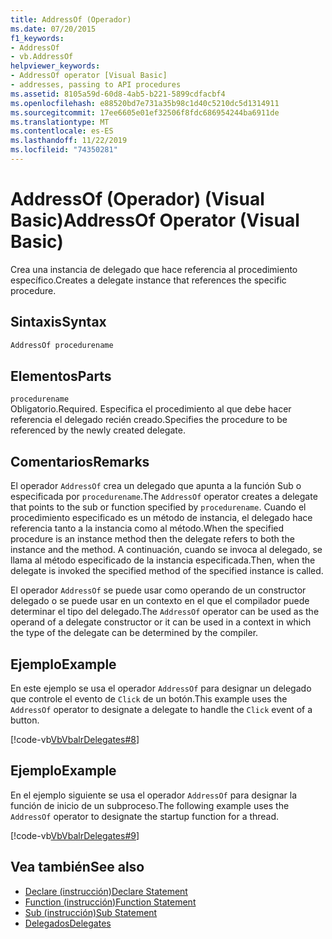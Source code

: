 ```yaml
---
title: AddressOf (Operador)
ms.date: 07/20/2015
f1_keywords:
- AddressOf
- vb.AddressOf
helpviewer_keywords:
- AddressOf operator [Visual Basic]
- addresses, passing to API procedures
ms.assetid: 8105a59d-60d8-4ab5-b221-5899cdfacbf4
ms.openlocfilehash: e88520bd7e731a35b98c1d40c5210dc5d1314911
ms.sourcegitcommit: 17ee6605e01ef32506f8fdc686954244ba6911de
ms.translationtype: MT
ms.contentlocale: es-ES
ms.lasthandoff: 11/22/2019
ms.locfileid: "74350281"
---
```

# <a name="addressof-operator-visual-basic"></a><span data-ttu-id="db821-102">AddressOf (Operador) (Visual Basic)</span><span class="sxs-lookup"><span data-stu-id="db821-102">AddressOf Operator (Visual Basic)</span></span>
<span data-ttu-id="db821-103">Crea una instancia de delegado que hace referencia al procedimiento específico.</span><span class="sxs-lookup"><span data-stu-id="db821-103">Creates a delegate instance that references the specific procedure.</span></span>  
  
## <a name="syntax"></a><span data-ttu-id="db821-104">Sintaxis</span><span class="sxs-lookup"><span data-stu-id="db821-104">Syntax</span></span>  
  
```vb  
AddressOf procedurename  
```  
  
## <a name="parts"></a><span data-ttu-id="db821-105">Elementos</span><span class="sxs-lookup"><span data-stu-id="db821-105">Parts</span></span>  
 `procedurename`  
 <span data-ttu-id="db821-106">Obligatorio.</span><span class="sxs-lookup"><span data-stu-id="db821-106">Required.</span></span> <span data-ttu-id="db821-107">Especifica el procedimiento al que debe hacer referencia el delegado recién creado.</span><span class="sxs-lookup"><span data-stu-id="db821-107">Specifies the procedure to be referenced by the newly created delegate.</span></span>  
  
## <a name="remarks"></a><span data-ttu-id="db821-108">Comentarios</span><span class="sxs-lookup"><span data-stu-id="db821-108">Remarks</span></span>  
 <span data-ttu-id="db821-109">El operador `AddressOf` crea un delegado que apunta a la función Sub o especificada por `procedurename`.</span><span class="sxs-lookup"><span data-stu-id="db821-109">The `AddressOf` operator creates a delegate that points to the sub or function specified by `procedurename`.</span></span> <span data-ttu-id="db821-110">Cuando el procedimiento especificado es un método de instancia, el delegado hace referencia tanto a la instancia como al método.</span><span class="sxs-lookup"><span data-stu-id="db821-110">When the specified procedure is an instance method then the delegate refers to both the instance and the method.</span></span> <span data-ttu-id="db821-111">A continuación, cuando se invoca al delegado, se llama al método especificado de la instancia especificada.</span><span class="sxs-lookup"><span data-stu-id="db821-111">Then, when the  delegate is invoked the specified method of the specified instance is called.</span></span>  
  
 <span data-ttu-id="db821-112">El operador `AddressOf` se puede usar como operando de un constructor delegado o se puede usar en un contexto en el que el compilador puede determinar el tipo del delegado.</span><span class="sxs-lookup"><span data-stu-id="db821-112">The `AddressOf` operator can be used as the operand of a delegate constructor or it can be used in a context in which the type of the delegate can be determined by the compiler.</span></span>  
  
## <a name="example"></a><span data-ttu-id="db821-113">Ejemplo</span><span class="sxs-lookup"><span data-stu-id="db821-113">Example</span></span>  
 <span data-ttu-id="db821-114">En este ejemplo se usa el operador `AddressOf` para designar un delegado que controle el evento de `Click` de un botón.</span><span class="sxs-lookup"><span data-stu-id="db821-114">This example uses the `AddressOf` operator to designate a delegate to handle the `Click` event of a button.</span></span>  
  
 [!code-vb[VbVbalrDelegates#8](~/samples/snippets/visualbasic/VS_Snippets_VBCSharp/VbVbalrDelegates/VB/Class1.vb#8)]  
  
## <a name="example"></a><span data-ttu-id="db821-115">Ejemplo</span><span class="sxs-lookup"><span data-stu-id="db821-115">Example</span></span>  
 <span data-ttu-id="db821-116">En el ejemplo siguiente se usa el operador `AddressOf` para designar la función de inicio de un subproceso.</span><span class="sxs-lookup"><span data-stu-id="db821-116">The following example uses the `AddressOf` operator to designate the startup function for a thread.</span></span>  
  
 [!code-vb[VbVbalrDelegates#9](~/samples/snippets/visualbasic/VS_Snippets_VBCSharp/VbVbalrDelegates/VB/Class1.vb#9)]  
  
## <a name="see-also"></a><span data-ttu-id="db821-117">Vea también</span><span class="sxs-lookup"><span data-stu-id="db821-117">See also</span></span>

- [<span data-ttu-id="db821-118">Declare (instrucción)</span><span class="sxs-lookup"><span data-stu-id="db821-118">Declare Statement</span></span>](../../../visual-basic/language-reference/statements/declare-statement.md)
- [<span data-ttu-id="db821-119">Function (instrucción)</span><span class="sxs-lookup"><span data-stu-id="db821-119">Function Statement</span></span>](../../../visual-basic/language-reference/statements/function-statement.md)
- [<span data-ttu-id="db821-120">Sub (instrucción)</span><span class="sxs-lookup"><span data-stu-id="db821-120">Sub Statement</span></span>](../../../visual-basic/language-reference/statements/sub-statement.md)
- [<span data-ttu-id="db821-121">Delegados</span><span class="sxs-lookup"><span data-stu-id="db821-121">Delegates</span></span>](../../../visual-basic/programming-guide/language-features/delegates/index.md)
